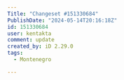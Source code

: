```yaml
---
Title: "Changeset #151330684"
PublishDate: "2024-05-14T20:16:18Z"
id: 151330684
user: kentakta
comment: update
created_by: iD 2.29.0
tags:
  - Montenegro

---
```


